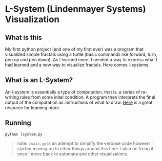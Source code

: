 # L-System (Lindenmayer Systems) Visualization

## What is this
My first python project (and one of my first ever) was a program that visualized simple fractals using a turtle (basic commands like forward, turn, pen up and pen down). As I learned more, I needed a way to express what I had learned and a new way to visualize fractals. Here comes l-systems.

## What is an L-System?
An l-system is essentially a type of computation, that is, a series of re-writing rules from some inital condition. A program then interprets the final output of the computation as instructions of what to draw. [Here](http://paulbourke.net/fractals/lsys/) is a great resource for learning more.

## Running
    python lsystem.py

> note: `/main.py` is an attempt to simplify the verbose code however I started moving on to other things around this time. I plan on fixing it once I move back to automata and other visualizations.

